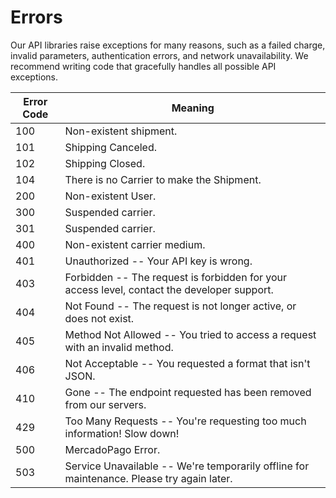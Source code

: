 # Errors

Our API libraries raise exceptions for many reasons, such as a failed charge, invalid parameters, authentication errors, and network unavailability. We recommend writing code that gracefully handles all possible API exceptions.


Error Code | Meaning
---------- | -------
100 | Non-existent shipment.
101 | Shipping Canceled.
102 | Shipping Closed.
104 | There is no Carrier to make the Shipment.
200 | Non-existent User.
300 | Suspended carrier.
301 | Suspended carrier.
400 | Non-existent carrier medium.
401 | Unauthorized -- Your API key is wrong.
403 | Forbidden -- The request is forbidden for your access level, contact the developer support.
404 | Not Found -- The request is not longer active, or does not exist.
405 | Method Not Allowed -- You tried to access a request with an invalid method.
406 | Not Acceptable -- You requested a format that isn't JSON.
410 | Gone -- The endpoint requested has been removed from our servers.
429 | Too Many Requests -- You're requesting too much information! Slow down!
500 | MercadoPago Error.
503 | Service Unavailable -- We're temporarily offline for maintenance. Please try again later.
